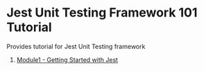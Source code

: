 # Jest Unit Testing Framework 101 Tutorial

Provides tutorial for Jest Unit Testing framework

1. [Module1 - Getting Started with Jest](https://github.com/pakbaz/Jest101Training/tree/master/Module1%20-%20Getting%20Started%20with%20Jest)
